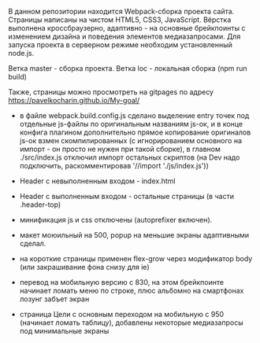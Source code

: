 В данном репозитории находится Webpack-сборка проекта сайта. Страницы написаны на чистом HTML5, CSS3, JavaScript. Вёрстка выполнена кроссбраузерно, адаптивно - на основные брейкпоинты с изменением дизайна и поведения элементов медиазапросами. Для запуска проекта в серверном режиме необходим установленный node.js.

Ветка master - сборка проекта.
Ветка loc - локальная сборка (npm run build)

Также, страницы можно просмотреть на gitpages по адресу https://pavelkocharin.github.io/My-goal/


* в файле webpack.build.config.js сделано выделение entry точек под отдельные js-файлы по оригинальным названиям js-ок, и в конце конфига плагином дополнительно прямое копирование оригиналов js-ок взмен скомпилированных (с игнорированием основного на импорт - он просто не нужен при такой сборке), в главном ./src/index.js отключил импорт остальных скриптов (на Dev надо подключить, раскомментировав '//import './js/index.js'))

* Header c  невыполненным входом - index.html
* Header с выполненным входом - остальные страницы (в части .header-top)
* минификация js и css отключены (autoprefixer включен).
* макет моюильный на 500, popup на меньшие экраны адаптивными сделал.
* на короткие страницы применен flex-grow через модификатор body (или закрашивание фона снизу для ie)
* перевод на мобильную версию с 830, на этом брейкпоинте начинает ломать меню по строке, плюс альбомно на смартфонах лозунг забъет экран
* страница Цели с основным переходом на мобильную с 950 (начинает ломать таблицу), добавлены некоторые медиазапросы под минимальные экраны